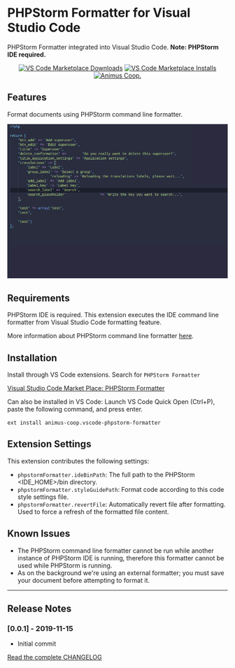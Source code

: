 # PHPStorm Formatter for Visual Studio Code

PHPStorm Formatter integrated into Visual Studio Code. **Note: PHPStorm IDE required.**

<p align="center">
  <a href="https://marketplace.visualstudio.com/items?itemName=animus-coop.vscode-phpstorm-formatter">
    <img alt="VS Code Marketplace Downloads" src="https://img.shields.io/visual-studio-marketplace/d/animus-coop.vscode-phpstorm-formatter"></a>
  <a href="https://marketplace.visualstudio.com/items?itemName=animus-coop.vscode-phpstorm-formatter">
    <img alt="VS Code Marketplace Installs" src="https://img.shields.io/visual-studio-marketplace/i/animus-coop.vscode-phpstorm-formatter"></a>
  <a href="https://github.com/animus-coop">
    <img alt="Animus Coop." src="https://img.shields.io/badge/By-ANIMUS%20Coop.-red"></a>
</p>

## Features

Format documents using PHPStorm command line formatter.

![Formatter in action](https://raw.githubusercontent.com/animus-coop/vscode-phpstorm-formatter/master/screenshot.gif)

## Requirements

PHPStorm IDE is required. This extension executes the IDE command line formatter from Visual Studio Code formatting feature.

More information about PHPStorm command line formatter [here](https://www.jetbrains.com/help/idea/command-line-formatter.html).

## Installation

Install through VS Code extensions. Search for `PHPStorm Formatter`

[Visual Studio Code Market Place: PHPStorm Formatter](https://marketplace.visualstudio.com/items?itemName=animus-coop.vscode-phpstorm-formatter)

Can also be installed in VS Code: Launch VS Code Quick Open (Ctrl+P), paste the following command, and press enter.

```
ext install animus-coop.vscode-phpstorm-formatter
```

## Extension Settings

This extension contributes the following settings:

- `phpstormFormatter.ideBinPath`: The full path to the PHPStorm <IDE_HOME>/bin directory.
- `phpstormFormatter.styleGuidePath`: Format code according to this code style settings file.
- `phpstormFormatter.revertFile`: Automatically revert file after formatting. Used to force a refresh of the formatted file content.

## Known Issues

- The PHPStorm command line formatter cannot be run while another instance of PHPStorm IDE is running, therefore this formatter cannot be used while PHPStorm is running.
- As on the background we're using an external formatter; you must save your document before attempting to format it.

---
## Release Notes

### [0.0.1] - 2019-11-15
- Initial commit

[Read the complete CHANGELOG](https://github.com/animus-coop/vscode-phpstorm-formatter/blob/master/CHANGELOG.md)
